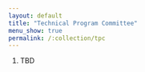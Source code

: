 ```yaml
---
layout: default
title: "Technical Program Committee"
menu_show: true
permalink: /:collection/tpc
---
```


1.  TBD